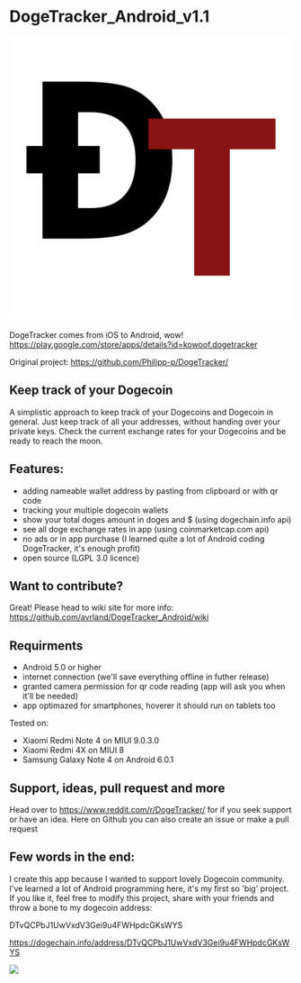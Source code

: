 # DogeTracker_Android_v1.1
<img src="https://github.com/avrland/DogeTracker_Android/blob/master/app/src/main/res/mipmap-mdpi/main_icon.png?raw=true"/>

DogeTracker comes from iOS to Android, wow! 
https://play.google.com/store/apps/details?id=kowoof.dogetracker

Original project: https://github.com/Philipp-p/DogeTracker/

## Keep track of your Dogecoin

A simplistic approach to keep track of your Dogecoins and Dogecoin in general. Just keep track of all your addresses, without handing over your private keys. Check the current exchange rates for your Dogecoins and be ready to reach the moon.

## Features:
* adding nameable wallet address by pasting from clipboard or with qr code
* tracking your multiple dogecoin wallets
* show your total doges amount in doges and $ (using dogechain.info api)
* see all doge exchange rates in app (using coinmarketcap.com api)
* no ads or in app purchase (I learned quite a lot of Android coding DogeTracker, it's enough profit)
* open source (LGPL 3.0 licence)

## Want to contribute?
Great! Please head to wiki site for more info: https://github.com/avrland/DogeTracker_Android/wiki

## Requirments
* Android 5.0 or higher
* internet connection (we'll save everything offline in futher release)
* granted camera permission for qr code reading (app will ask you when it'll be needed)
* app optimazed for smartphones, hoverer it should run on tablets too

Tested on:
- Xiaomi Redmi Note 4 on MIUI 9.0.3.0
- Xiaomi Redmi 4X on MIUI 8
- Samsung Galaxy Note 4 on Android 6.0.1


## Support, ideas, pull request and more
Head over to https://www.reddit.com/r/DogeTracker/ for if you seek support or have an idea. Here on Github you can also create an issue or make a pull request

## Few words in the end:
I create this app because I wanted to support lovely Dogecoin community. I've learned a lot of Android programming here, it's my first so 'big' project. If you like it, feel free to modify this project, share with your friends and throw a bone to my dogecoin address:

DTvQCPbJ1UwVxdV3Gei9u4FWHpdcGKsWYS

https://dogechain.info/address/DTvQCPbJ1UwVxdV3Gei9u4FWHpdcGKsWYS

<img src="https://dogechain.info/api/v1/address/qrcode/DTvQCPbJ1UwVxdV3Gei9u4FWHpdcGKsWYS?raw=true"/>
